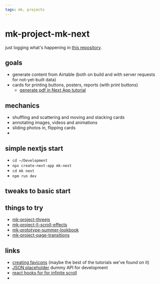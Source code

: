 ```yaml
---
tags: mk, projects
---
```


# mk-project-mk-next

just logging what's happening in [this repository](https://github.com/learninglab-studio/mk-next).

## goals

- generate content from Airtable (both on build and with server requests for not-yet-built data)
- cards for printing buttons, posters, reports (with print buttons)
    - [generate pdf in Next App tutorial](https://dev.to/wonder2210/generating-pdf-files-using-next-js-24dm)


## mechanics
- shuffling and scattering and moving and stacking cards
- annotating images, videos and animations
- sliding photos in, flipping cards
- 

## simple nextjs start

- `cd ~/Development`
- `npx create-next-app mk-next`
- `cd mk next`
- `npm run dev`



## tweaks to basic start


## things to try

- [mk-project-threejs](/eGu-hMT4R5u037lSpJtztg)
- [mk-project-ll-scroll-effects](/Q_UIONdYRj6aZMbohFFFcw)
- [mk-prototype-summer-lookbook](/u5DNoBkdRgKSSpMK80doZw)
- [mk-project-page-transitions](/KneBG15pSa-mkpoV5FOo9A)

## links

- [creating favicons](https://evilmartians.com/chronicles/how-to-favicon-in-2021-six-files-that-fit-most-needs) (maybe the best of the tutorials we've found on it)
- [JSON placeholder](https://jsonplaceholder.typicode.com/) dummy API for development
- [react hooks for for infinite scroll](https://blog.logrocket.com/react-hooks-infinite-scroll-advanced-tutorial/)
- 